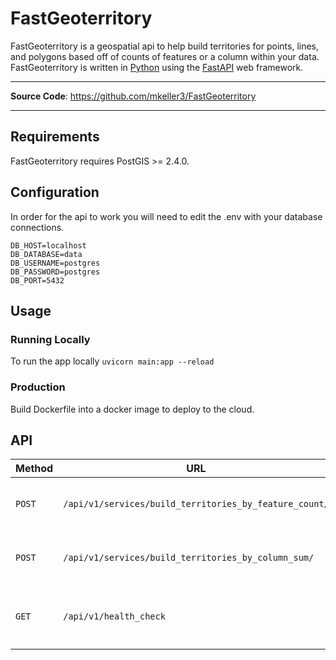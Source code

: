 # FastGeoterritory

FastGeoterritory is a geospatial api to help build territories for points, lines, and polygons based off of counts of features or a column within your data. FastGeoterritory is written in [Python](https://www.python.org/) using the [FastAPI](https://fastapi.tiangolo.com/) web framework. 

---

**Source Code**: <a href="https://github.com/mkeller3/FastGeoterritory" target="_blank">https://github.com/mkeller3/FastGeoterritory</a>

---

## Requirements

FastGeoterritory requires PostGIS >= 2.4.0.

## Configuration

In order for the api to work you will need to edit the .env with your database connections.

```
DB_HOST=localhost
DB_DATABASE=data
DB_USERNAME=postgres
DB_PASSWORD=postgres
DB_PORT=5432
```

## Usage

### Running Locally

To run the app locally `uvicorn main:app --reload`

### Production
Build Dockerfile into a docker image to deploy to the cloud.

## API

| Method | URL                                                                              | Description                                             |
| ------ | -------------------------------------------------------------------------------- | ------------------------------------------------------- |
| `POST`  | `/api/v1/services/build_territories_by_feature_count/`                          | [Build Territories By Feature Count](#build-territories-by-feature-count)      |
| `POST`  | `/api/v1/services/build_territories_by_column_sum/`                             | [Build Territories By Column Sum](#build-territories-by-column-sum)  |
| `GET`  | `/api/v1/health_check`                                                           | Server health check: returns `200 OK`    |


